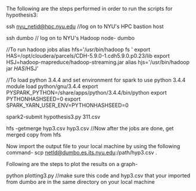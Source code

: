 The following are the steps performed in order to run the scripts for hypothesis3:

ssh nyu_netid@hpc.nyu.edu //log on to NYU's HPC bastion host

ssh dumbo // log on to NYU's Hadoop node- dumbo

//To run hadoop jobs alias hfs='/usr/bin/hadoop fs ' export HAS=/opt/cloudera/parcels/CDH-5.9.0-1.cdh5.9.0.p0.23/lib export HSJ=hadoop-mapreduce/hadoop-streaming.jar alias hjs='/usr/bin/hadoop jar $HAS/$HSJ'

//To load python 3.4.4 and set environment for spark to use python 3.4.4 module load python/gnu/3.4.4 export PYSPARK_PYTHON=/share/apps/python/3.4.4/bin/python export PYTHONHASHSEED=0 export SPARK_YARN_USER_ENV=PYTHONHASHSEED=0

spark2-submit hypothesis3.py 311.csv

hfs -getmerge hyp3.csv hyp3.csv //Now after the jobs are done, get merged copy from hfs

Now import the output file to your local machine by using the following command-
scp netId@dumbo.es.its.nyu.edu:/path/hyp3.csv .

Following are the steps to plot the results on a graph-

python plotting3.py       //make sure this code and hyp3.csv that your imported from dumbo are in the same directory on your local machine
